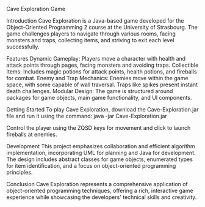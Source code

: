 Cave Exploration Game

Introduction
Cave Exploration is a Java-based game developed for the Object-Oriented Programming 2 course at the University of Strasbourg. The game challenges players to navigate through various rooms, facing monsters and traps, collecting items, and striving to exit each level successfully.

Features
    Dynamic Gameplay: Players move a character with health and attack points through pages, facing monsters and avoiding traps.
    Collectible Items: Includes magic potions for attack points, health potions, and fireballs for combat.
    Enemy and Trap Mechanics: Enemies move within the game space, with some capable of wall traversal. Traps like spikes present instant death challenges.
    Modular Design: The game is structured around packages for game objects, main game functionality, and UI components.


Getting Started
To play Cave Exploration, download the Cave-Exploration.jar file and run it using the command:
java -jar Cave-Exploration.jar

Control the player using the ZQSD keys for movement and click to launch fireballs at enemies.

Development
This project emphasizes collaboration and efficient algorithm implementation, incorporating UML for planning and Java for development. The design includes abstract classes for game objects, enumerated types for item identification, and a focus on object-oriented programming principles.

Conclusion
Cave Exploration represents a comprehensive application of object-oriented programming techniques, offering a rich, interactive game experience while showcasing the developers' technical skills and creativity.
